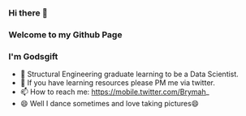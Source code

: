### Hi there 👋
### Welcome to my Github Page
### I'm Godsgift
<!--
**Brymahh/Brymahh** is a ✨ _special_ ✨ repository because its `README.md` (this file) appears on your GitHub profile.

Here are some ideas to get you started:

- 🔭 I’m currently working on ...
- 🌱 I’m currently learning ...
- 👯 I’m looking to collaborate on ...
- 🤔 I’m looking for help with ...
- 💬 Ask me about ...
- 😄 Pronouns: ...
- ⚡ Fun fact: ...

-->


- 🌱 Structural Engineering graduate learning to be a Data Scientist.
- 🤔 If you have learning resources please PM me via twitter.
- 📫 How to reach me: https://mobile.twitter.com/Brymah_
- 😄 Well I dance sometimes and love taking pictures😄


